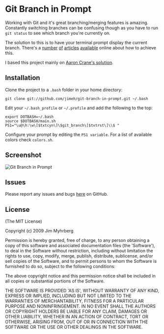 # Git Branch in Prompt

Working with Git and it's great branching/merging features is amazing. Constantly switching branches can be confusing though as you have to run `git status` to see which branch you're currently on.

The solution to this is to have your terminal prompt display the current branch. There's a [number][1] [of][3] [articles][3] [available][4] online about how to achieve this.

I based this project mainly on [Aaron Crane's solution][1].

[1]: http://aaroncrane.co.uk/2009/03/git_branch_prompt/
[2]: http://railstips.org/2009/2/2/bedazzle-your-bash-prompt-with-git-info
[3]: http://techblog.floorplanner.com/2008/12/14/working-with-git-branches/
[4]: http://www.intridea.com/2009/2/2/git-status-in-your-prompt


## Installation

Clone the project to a `.bash` folder in your home directory:

    git clone git://github.com/jimeh/git-branch-in-prompt.git ~/.bash

Edit your `~/.bash_profile` or `~/.profile` and add the following to the top:

    export DOTBASH=~/.bash
    source $DOTBASH/main.sh
    PS1="\u@\h:\w\[$txtcyn\]\$git_branch\[$txtrst\]\\$ "

Configure your prompt by editing the `PS1 variable`. For a list of available colors check `colors.sh`.


## Screenshot

![Git Branch in Prompt](http://snap.jimeh.me/git-branch-in-prompt.png)


## Issues

Please report any issues and bugs [here][1] on GitHub.

[1]: http://github.com/jimeh/git-branch-in-prompt/issues


## License

(The MIT License)

Copyright (c) 2009 Jim Myhrberg

Permission is hereby granted, free of charge, to any person obtaining
a copy of this software and associated documentation files (the
'Software'), to deal in the Software without restriction, including
without limitation the rights to use, copy, modify, merge, publish,
distribute, sublicense, and/or sell copies of the Software, and to
permit persons to whom the Software is furnished to do so, subject to
the following conditions:

The above copyright notice and this permission notice shall be
included in all copies or substantial portions of the Software.

THE SOFTWARE IS PROVIDED 'AS IS', WITHOUT WARRANTY OF ANY KIND,
EXPRESS OR IMPLIED, INCLUDING BUT NOT LIMITED TO THE WARRANTIES OF
MERCHANTABILITY, FITNESS FOR A PARTICULAR PURPOSE AND NONINFRINGEMENT.
IN NO EVENT SHALL THE AUTHORS OR COPYRIGHT HOLDERS BE LIABLE FOR ANY
CLAIM, DAMAGES OR OTHER LIABILITY, WHETHER IN AN ACTION OF CONTRACT,
TORT OR OTHERWISE, ARISING FROM, OUT OF OR IN CONNECTION WITH THE
SOFTWARE OR THE USE OR OTHER DEALINGS IN THE SOFTWARE.